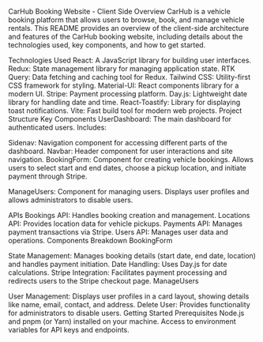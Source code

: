 CarHub Booking Website - Client Side
Overview
CarHub is a vehicle booking platform that allows users to browse, book, and manage vehicle rentals. This README provides an overview of the client-side architecture and features of the CarHub booking website, including details about the technologies used, key components, and how to get started.

Technologies Used
React: A JavaScript library for building user interfaces.
Redux: State management library for managing application state.
RTK Query: Data fetching and caching tool for Redux.
Tailwind CSS: Utility-first CSS framework for styling.
Material-UI: React components library for a modern UI.
Stripe: Payment processing platform.
Day.js: Lightweight date library for handling date and time.
React-Toastify: Library for displaying toast notifications.
Vite: Fast build tool for modern web projects.
Project Structure
Key Components
UserDashboard: The main dashboard for authenticated users. Includes:

Sidenav: Navigation component for accessing different parts of the dashboard.
Navbar: Header component for user interactions and site navigation.
BookingForm: Component for creating vehicle bookings. Allows users to select start and end dates, choose a pickup location, and initiate payment through Stripe.

ManageUsers: Component for managing users. Displays user profiles and allows administrators to disable users.

APIs
Bookings API: Handles booking creation and management.
Locations API: Provides location data for vehicle pickups.
Payments API: Manages payment transactions via Stripe.
Users API: Manages user data and operations.
Components Breakdown
BookingForm

State Management: Manages booking details (start date, end date, location) and handles payment initiation.
Date Handling: Uses Day.js for date calculations.
Stripe Integration: Facilitates payment processing and redirects users to the Stripe checkout page.
ManageUsers

User Management: Displays user profiles in a card layout, showing details like name, email, contact, and address.
Delete User: Provides functionality for administrators to disable users.
Getting Started
Prerequisites
Node.js and pnpm (or Yarn) installed on your machine.
Access to environment variables for API keys and endpoints.
